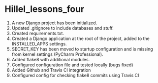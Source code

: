 # Hillel_lessons_four
1. A new Django project has been initialized.
2. Updated .gitignore to include databases and stuff.
3. Created requirements.txt.
4. Created a Django application at the root of the project, added to the INSTALLED_APPS settings.
5. SECRET_KEY has been moved to startup configuration and is missing from kernel settings (PyCharm Professional).
6. Added flake8 with additional modules.
7. Configured configuration file and tested locally (bugs fixed)
8. Added Github and Travis CI integration
9. Configured config for checking flake8 commits using Travis CI
